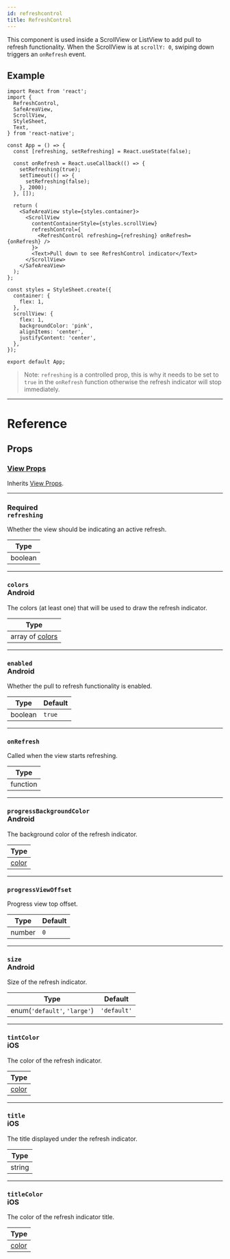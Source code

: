 ```yaml
---
id: refreshcontrol
title: RefreshControl
---
```


This component is used inside a ScrollView or ListView to add pull to refresh functionality. When the ScrollView is at `scrollY: 0`, swiping down triggers an `onRefresh` event.

## Example

```SnackPlayer name=RefreshControl&supportedPlatforms=ios,android
import React from 'react';
import {
  RefreshControl,
  SafeAreaView,
  ScrollView,
  StyleSheet,
  Text,
} from 'react-native';

const App = () => {
  const [refreshing, setRefreshing] = React.useState(false);

  const onRefresh = React.useCallback(() => {
    setRefreshing(true);
    setTimeout(() => {
      setRefreshing(false);
    }, 2000);
  }, []);

  return (
    <SafeAreaView style={styles.container}>
      <ScrollView
        contentContainerStyle={styles.scrollView}
        refreshControl={
          <RefreshControl refreshing={refreshing} onRefresh={onRefresh} />
        }>
        <Text>Pull down to see RefreshControl indicator</Text>
      </ScrollView>
    </SafeAreaView>
  );
};

const styles = StyleSheet.create({
  container: {
    flex: 1,
  },
  scrollView: {
    flex: 1,
    backgroundColor: 'pink',
    alignItems: 'center',
    justifyContent: 'center',
  },
});

export default App;
```

> Note: `refreshing` is a controlled prop, this is why it needs to be set to `true` in the `onRefresh` function otherwise the refresh indicator will stop immediately.

---

# Reference

## Props

### [View Props](view.md#props)

Inherits [View Props](view.md#props).

---

### <div class="label required basic">Required</div>**`refreshing`**

Whether the view should be indicating an active refresh.

| Type    |
| ------- |
| boolean |

---

### `colors` <div class="label android">Android</div>

The colors (at least one) that will be used to draw the refresh indicator.

| Type                         |
| ---------------------------- |
| array of [colors](colors.md) |

---

### `enabled` <div class="label android">Android</div>

Whether the pull to refresh functionality is enabled.

| Type    | Default |
| ------- | ------- |
| boolean | `true`  |

---

### `onRefresh`

Called when the view starts refreshing.

| Type     |
| -------- |
| function |

---

### `progressBackgroundColor` <div class="label android">Android</div>

The background color of the refresh indicator.

| Type               |
| ------------------ |
| [color](colors.md) |

---

### `progressViewOffset`

Progress view top offset.

| Type   | Default |
| ------ | ------- |
| number | `0`     |

---

### `size` <div class="label android">Android</div>

Size of the refresh indicator.

| Type                         | Default     |
| ---------------------------- | ----------- |
| enum(`'default'`, `'large'`) | `'default'` |

---

### `tintColor` <div class="label ios">iOS</div>

The color of the refresh indicator.

| Type               |
| ------------------ |
| [color](colors.md) |

---

### `title` <div class="label ios">iOS</div>

The title displayed under the refresh indicator.

| Type   |
| ------ |
| string |

---

### `titleColor` <div class="label ios">iOS</div>

The color of the refresh indicator title.

| Type               |
| ------------------ |
| [color](colors.md) |
